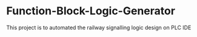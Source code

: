 # Function-Block-Logic-Generator
 This project is to automated the railway signalling logic design on PLC IDE
